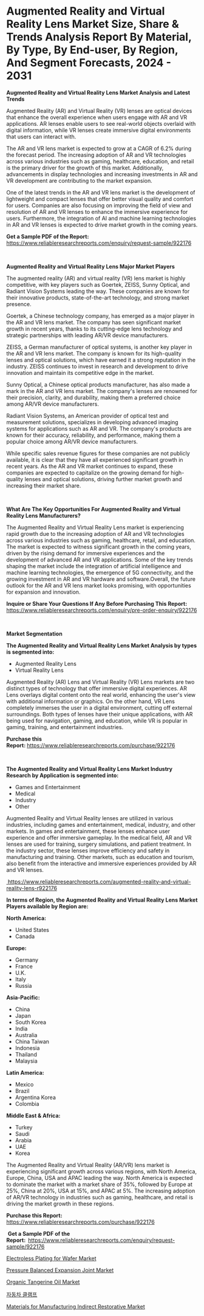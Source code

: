 <p><h1>Augmented Reality and Virtual Reality Lens Market Size, Share & Trends Analysis Report By Material, By Type, By End-user, By Region, And Segment Forecasts, 2024 - 2031</h1></p><p><strong>Augmented Reality and Virtual Reality Lens Market Analysis and Latest Trends</strong></p>
<p><p>Augmented Reality (AR) and Virtual Reality (VR) lenses are optical devices that enhance the overall experience when users engage with AR and VR applications. AR lenses enable users to see real-world objects overlaid with digital information, while VR lenses create immersive digital environments that users can interact with.</p><p>The AR and VR lens market is expected to grow at a CAGR of 6.2% during the forecast period. The increasing adoption of AR and VR technologies across various industries such as gaming, healthcare, education, and retail is the primary driver for the growth of this market. Additionally, advancements in display technologies and increasing investments in AR and VR development are contributing to the market expansion.</p><p>One of the latest trends in the AR and VR lens market is the development of lightweight and compact lenses that offer better visual quality and comfort for users. Companies are also focusing on improving the field of view and resolution of AR and VR lenses to enhance the immersive experience for users. Furthermore, the integration of AI and machine learning technologies in AR and VR lenses is expected to drive market growth in the coming years.</p></p>
<p><strong>Get a Sample PDF of the Report:&nbsp;</strong> <a href="https://www.reliableresearchreports.com/enquiry/request-sample/922176">https://www.reliableresearchreports.com/enquiry/request-sample/922176</a></p>
<p>&nbsp;</p>
<p><strong>Augmented Reality and Virtual Reality Lens Major Market Players</strong></p>
<p><p>The augmented reality (AR) and virtual reality (VR) lens market is highly competitive, with key players such as Goertek, ZEISS, Sunny Optical, and Radiant Vision Systems leading the way. These companies are known for their innovative products, state-of-the-art technology, and strong market presence.</p><p>Goertek, a Chinese technology company, has emerged as a major player in the AR and VR lens market. The company has seen significant market growth in recent years, thanks to its cutting-edge lens technology and strategic partnerships with leading AR/VR device manufacturers.</p><p>ZEISS, a German manufacturer of optical systems, is another key player in the AR and VR lens market. The company is known for its high-quality lenses and optical solutions, which have earned it a strong reputation in the industry. ZEISS continues to invest in research and development to drive innovation and maintain its competitive edge in the market.</p><p>Sunny Optical, a Chinese optical products manufacturer, has also made a mark in the AR and VR lens market. The company's lenses are renowned for their precision, clarity, and durability, making them a preferred choice among AR/VR device manufacturers.</p><p>Radiant Vision Systems, an American provider of optical test and measurement solutions, specializes in developing advanced imaging systems for applications such as AR and VR. The company's products are known for their accuracy, reliability, and performance, making them a popular choice among AR/VR device manufacturers.</p><p>While specific sales revenue figures for these companies are not publicly available, it is clear that they have all experienced significant growth in recent years. As the AR and VR market continues to expand, these companies are expected to capitalize on the growing demand for high-quality lenses and optical solutions, driving further market growth and increasing their market share.</p></p>
<p>&nbsp;</p>
<p><strong>What Are The Key Opportunities For Augmented Reality and Virtual Reality Lens Manufacturers?</strong></p>
<p><p>The Augmented Reality and Virtual Reality Lens market is experiencing rapid growth due to the increasing adoption of AR and VR technologies across various industries such as gaming, healthcare, retail, and education. The market is expected to witness significant growth in the coming years, driven by the rising demand for immersive experiences and the development of advanced AR and VR applications. Some of the key trends shaping the market include the integration of artificial intelligence and machine learning technologies, the emergence of 5G connectivity, and the growing investment in AR and VR hardware and software.Overall, the future outlook for the AR and VR lens market looks promising, with opportunities for expansion and innovation.</p></p>
<p><strong>Inquire or Share Your Questions If Any Before Purchasing This Report:</strong> <a href="https://www.reliableresearchreports.com/enquiry/pre-order-enquiry/922176">https://www.reliableresearchreports.com/enquiry/pre-order-enquiry/922176</a></p>
<p>&nbsp;</p>
<p><strong>Market Segmentation</strong></p>
<p><strong>The Augmented Reality and Virtual Reality Lens Market Analysis by types is segmented into:</strong></p>
<p><ul><li>Augmented Reality Lens</li><li>Virtual Reality Lens</li></ul></p>
<p><p>Augmented Reality (AR) Lens and Virtual Reality (VR) Lens markets are two distinct types of technology that offer immersive digital experiences. AR Lens overlays digital content onto the real world, enhancing the user's view with additional information or graphics. On the other hand, VR Lens completely immerses the user in a digital environment, cutting off external surroundings. Both types of lenses have their unique applications, with AR being used for navigation, gaming, and education, while VR is popular in gaming, training, and entertainment industries.</p></p>
<p><strong>Purchase this Report:&nbsp;</strong><a href="https://www.reliableresearchreports.com/purchase/922176">https://www.reliableresearchreports.com/purchase/922176</a></p>
<p>&nbsp;</p>
<p><strong>The Augmented Reality and Virtual Reality Lens Market Industry Research by Application is segmented into:</strong></p>
<p><ul><li>Games and Entertainment</li><li>Medical</li><li>Industry</li><li>Other</li></ul></p>
<p><p>Augmented Reality and Virtual Reality lenses are utilized in various industries, including games and entertainment, medical, industry, and other markets. In games and entertainment, these lenses enhance user experience and offer immersive gameplay. In the medical field, AR and VR lenses are used for training, surgery simulations, and patient treatment. In the industry sector, these lenses improve efficiency and safety in manufacturing and training. Other markets, such as education and tourism, also benefit from the interactive and immersive experiences provided by AR and VR lenses.</p></p>
<p><a href="https://www.reliableresearchreports.com/augmented-reality-and-virtual-reality-lens-r922176">&nbsp;https://www.reliableresearchreports.com/augmented-reality-and-virtual-reality-lens-r922176</a></p>
<p><strong>In terms of Region, the Augmented Reality and Virtual Reality Lens Market Players available by Region are:</strong></p>
<p>
    <p> <strong> North America: </strong>
        <ul>
            <li>United States</li>
            <li>Canada</li>
        </ul>
        </p> 
    <p> <strong> Europe: </strong>
        <ul>
            <li>Germany</li>
            <li>France</li>
            <li>U.K.</li>
            <li>Italy</li>
            <li>Russia</li>
        </ul>
        </p> 
    <p> <strong> Asia-Pacific: </strong>
        <ul>
            <li>China</li>
            <li>Japan</li>
            <li>South Korea</li>
            <li>India</li>
            <li>Australia</li>
            <li>China Taiwan</li>
            <li>Indonesia</li>
            <li>Thailand</li>
            <li>Malaysia</li>
        </ul>
        </p> 
    <p> <strong> Latin America: </strong>
        <ul>
            <li>Mexico</li>
            <li>Brazil</li>
            <li>Argentina Korea</li>
            <li>Colombia</li>
        </ul>
        </p> 
    <p> <strong> Middle East & Africa: </strong>
        <ul>
            <li>Turkey</li>
            <li>Saudi</li>
            <li>Arabia</li>
            <li>UAE</li>
            <li>Korea</li>
        </ul>
    </p>
    </p>
<p><p>The Augmented Reality and Virtual Reality (AR/VR) lens market is experiencing significant growth across various regions, with North America, Europe, China, USA and APAC leading the way. North America is expected to dominate the market with a market share of 35%, followed by Europe at 25%, China at 20%, USA at 15%, and APAC at 5%. The increasing adoption of AR/VR technology in industries such as gaming, healthcare, and retail is driving the market growth in these regions.</p></p>
<p><strong>Purchase this Report: </strong><a href="https://www.reliableresearchreports.com/purchase/922176">https://www.reliableresearchreports.com/purchase/922176</a></p>
<p>&nbsp;<strong>Get a Sample PDF of the Report:&nbsp;&nbsp;</strong><a href="https://www.reliableresearchreports.com/enquiry/request-sample/922176">https://www.reliableresearchreports.com/enquiry/request-sample/922176</a></p>
<p><strong></strong></p>
<p><p><a href="https://github.com/nicholepatriciadoylenwnrjr0/Market-Research-Report-List-2/blob/main/electroless-plating-for-wafer-market.md">Electroless Plating for Wafer Market</a></p><p><a href="https://www.linkedin.com/pulse/pressure-balanced-expansion-joint-market-comprehensive-assessment-o36je?trackingId=SAHbMZi4kQzGKXz85Osc3g%3D%3D">Pressure Balanced Expansion Joint Market</a></p><p><a href="https://www.linkedin.com/pulse/organic-tangerine-oil-market-size-evaluating-its-trends-growth-su9de?trackingId=KAIsSvqXAmA5kjKoqrRuHg%3D%3D">Organic Tangerine Oil Market</a></p><p><a href="https://github.com/laholand/Market-Research-Report-List-3/blob/main/299608053730.md">자동차 클램프</a></p><p><a href="https://github.com/barbarakss89/Market-Research-Report-List-1/blob/main/materials-for-manufacturing-indirect-restorative-market.md">Materials for Manufacturing Indirect Restorative Market</a></p></p>